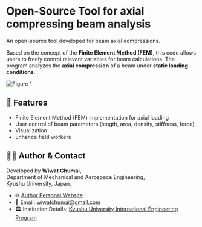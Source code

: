 # Open-Source Tool for axial compressing beam analysis

An open-source tool developed for beam axial compressions. 

Based on the concept of the **Finite Element Method (FEM)**, this code allows users to freely control relevant variables for beam calculations. The program analyzes the **axial compression** of a beam under **static loading conditions**. 

![Figure 1](images/IMAGE1.png)

## 📁 Features

- Finite Element Method (FEM) implementation for axial loading
- User control of beam parameters (length, area, density, stiffness, force)
- Visualization
- Enhance field workers

## 🧑‍💻 Author & Contact

Developed by **Wiwat Chumai**,  
Department of Mechanical and Aerospace Engineering,  
Kyushu University, Japan.

- 🌐 [Author Personal Website](https://v0-new-project-znvvxbesxef.vercel.app/)
- 📧 Email: [wiwatchumai@gmail.com](mailto:wiwatchumai@gmail.com)
- 🏛️ Institution Details: [Kyushu University International Engineering Program](https://www.eng.kyushu-u.ac.jp/e/u_international_mechanical.html)
